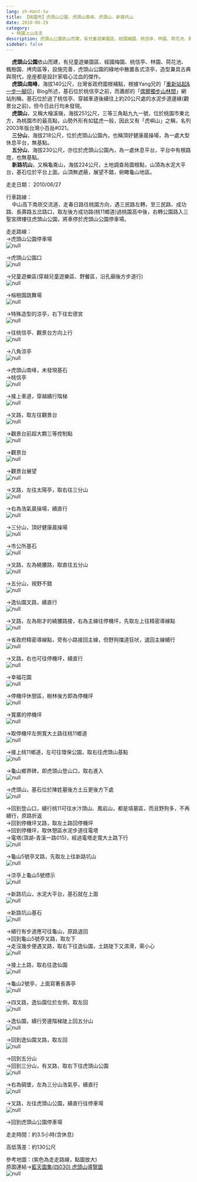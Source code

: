 ```yaml
---
lang: zh-Hant-tw
title: 【桃園市】虎頭山公園、虎頭山南峰、虎頭山、新路坑山
date: 2010-06-29
category: 
  - 桃園上山走走
description: 虎頭山公園依山而建，有兒童遊樂園區、經國梅園、桃信亭、林園、荷花池、楓樹園、烤肉區等，設施完善，虎頭山公園的綠地中散置各式涼亭，造型兼具古典與現代，座座都是設計家嘔心泣血的傑作。 虎頭山南峰，海拔140公尺，台灣省政府圖根補點，根據Yang兄的「[重新站起&一步一腳印](http://blog.xuite.net/yang5757/blog/24176542)」Blog所述，基石位於桃信亭之前，而蕭郎的「[偶爾獨步山林間](http://www.yougoipay.com/kenny/w538/index.htm)」網站則稱，基石位於過了桃信亭、穿越車道後續往上約20公尺處的水泥步道邊緣(觀景台之前)，但今日此行均未發現。 虎頭山，又稱大檜溪嶺，海拔251公尺，三等三角點九九一號，位於桃園市東北方，為桃園市的最高點，山勢外形有如猛虎一般，因此又有「虎嶼山」之稱，名列2003年版台灣小百岳#021。 三分山，海拔218公尺，位於虎頭山公園內，也稱頂好健康晨操場，為一處大型休息平台，無基點。 五分山，海拔230公尺，亦位於虎頭山公園內，為一處休息平台，平台中有根路燈，也無基點。 新路坑山，又稱龜崙山，海拔224公尺，土地調查局圖根點，山頂為水泥大平台，基石位於平台上面。山頂無遮蔽，展望不錯，俯瞰龜山地區。
sidebar: false
---
```


    **虎頭山公園**依山而建，有兒童遊樂園區、經國梅園、桃信亭、林園、荷花池、楓樹園、烤肉區等，設施完善，虎頭山公園的綠地中散置各式涼亭，造型兼具古典與現代，座座都是設計家嘔心泣血的傑作。  
    **虎頭山南峰**，海拔140公尺，台灣省政府圖根補點，根據Yang兄的「[重新站起&一步一腳印](http://blog.xuite.net/yang5757/blog/24176542)」Blog所述，基石位於桃信亭之前，而蕭郎的「[偶爾獨步山林間](http://www.yougoipay.com/kenny/w538/index.htm)」網站則稱，基石位於過了桃信亭、穿越車道後續往上約20公尺處的水泥步道邊緣(觀景台之前)，但今日此行均未發現。  
    **虎頭山**，又稱大檜溪嶺，海拔251公尺，三等三角點九九一號，位於桃園市東北方，為桃園市的最高點，山勢外形有如猛虎一般，因此又有「虎嶼山」之稱，名列2003年版台灣小百岳#021。  
    **三分山**，海拔218公尺，位於虎頭山公園內，也稱頂好健康晨操場，為一處大型休息平台，無基點。  
    **五分山**，海拔230公尺，亦位於虎頭山公園內，為一處休息平台，平台中有根路燈，也無基點。  
    **新路坑山**，又稱龜崙山，海拔224公尺，土地調查局圖根點，山頂為水泥大平台，基石位於平台上面。山頂無遮蔽，展望不錯，俯瞰龜山地區。

走走日期： 2010/06/27

行車路線：  
    中山高下南崁交流道，走春日路往桃園方向，遇三民路左轉，至三民路、成功路、長壽路五岔路口，取左後方成功路(桃11鄉道)過桃園高中後，右轉公園路入三聖宮牌樓往虎頭山公園，將車停於虎頭山公園停車場。

走走路線：  
→虎頭山公園停車場  
![null](image/157639787_l.jpg)

→虎頭山公園口  
![null](image/157639793_l.jpg)

→兒童遊樂區(穿越兒童遊樂區、野餐區，沿孔廟後方步道行)  
![null](image/157639799_l.jpg)

→榕樹園跳舞場  
![null](image/157639805_l.jpg)

→特殊造型的涼亭，右下往宏德宮  
![null](image/157639811_l.jpg)

→往桃信亭、觀景台方向上行  
![null](image/157639816_l.jpg)

→八角涼亭  
![null](image/157639821_l.jpg)

→虎頭山南峰，未發現基石  
→桃信亭  
![null](image/157639829_l.jpg)

→接上車道，穿越續行階梯  
![null](image/157639836_l.jpg)

→叉路，取左往觀景台  
![null](image/157639842_l.jpg)

→觀景台前超大顆三等控制點  
![null](image/157639856_l.jpg)

→觀景台  
![null](image/157639851_l.jpg)

→觀景台展望  
![null](image/157639865_l.jpg)

→叉路，左往太陽亭，取右往三分山  
![null](image/157639869_l.jpg)

→右為浩氣晨操場，續直行  
![null](image/157639877_l.jpg)

→三分山，頂好健康晨操場  
![null](image/157639883_l.jpg)

→市公所基石  
![null](image/157639890_l.jpg)

→叉路，左為繞腰路，取直往五分山  
![null](image/157639896_l.jpg)

→五分山，視野不錯  
![null](image/157639900_l.jpg)

→逸仙園叉路，續直行  
![null](image/157639908_l.jpg)

→叉路，左為剛才的繞腰路接，右為主線往停機坪，先取左上往精密導線點  
![null](image/157639914_l.jpg)

→省政府精密導線點，旁有小路接回主線，但野狗擋道狂吠，退回主線續行  
![null](image/157639922_l.jpg)

→叉路，右也可往停機坪，續直行  
![null](image/157639934_l.jpg)

→幸福花園  
![null](image/157639943_l.jpg)

→停機坪休憩區，樹林後方即為停機坪  
![null](image/157639950_l.jpg)

→寬廣的停機坪  
![null](image/157639962_l.jpg)

→取停機坪左側寬大土路往桃11鄉道  
![null](image/157639970_l.jpg)

→接上桃11鄉道，左可往環保公園，取右往虎頭山基點  
![null](image/157639978_l.jpg)

→龜山鄉界碑，即虎頭山登山口，取右進入  
![null](image/157639986_l.jpg)

→虎頭山，基石位於陳姓墓後方土丘更後方下處  
![null](image/157639995_l.jpg)

→回到登山口，續行桃11可往水汴頭山、鳳岩山，都是墳墓區，而且野狗多，不再續行，原路折返  
→回到停機坪叉路，取左土路回停機坪  
→回到停機坪，取休憩區水泥步道往電塔  
→電塔(頂湖-青溪一路015)，經過電塔走寬大土路下行  
![null](image/157640002_l.jpg)

→龜山5號亭叉路，先取左上往新路坑山  
![null](image/157640007_l.jpg)

→涼亭上龜山5號標示  
![null](image/157640013_l.jpg)

→新路坑山，水泥大平台，基石就在上面  
![null](image/157640018_l.jpg)

→新路坑山基石  
![null](image/157640024_l.jpg)

→續行有步道應可往龜山，原路退回  
→回到龜山5號亭叉路，取左下  
→走沒幾步便遇叉路，取右下往逸仙園，土路陡下又濕滑，需小心  
![null](image/157640028_l.jpg)

→接上土路，取右往逸仙園  
![null](image/157640033_l.jpg)

→龜山2號亭，上面寫著長壽亭  
![null](image/157640038_l.jpg)

→四叉路，逸仙園位於左側，取左回  
![null](image/157640040_l.jpg)

→逸仙園，續行旁邊階梯陡上回五分山  
![null](image/157640045_l.jpg)

→回到逸仙園叉路，取左回  
![null](image/157640052_l.jpg)

→回到五分山  
→回到三分山，有叉路，取右下往虎頭山公園  
![null](image/157640056_l.jpg)

→右為碉堡，左為三分山浩氣亭，續直行  
![null](image/157640061_l.jpg)

→叉路，左往虎頭山公園，續直行往停車場  
![null](image/157639781_l.jpg)

→回到虎頭山公園停車場

走走時間：約3.5小時(含休息)

高低落差：約130公尺

參考地圖：(紫色為走走路線，點圖放大)  
原圖連結→[藍天圖集(四030) 虎頭山導覽圖](http://www.keepon.com.tw/ActiveSite/Article/One.asp?ArticleID=6497)  
![null](image/157640524_l.jpg)